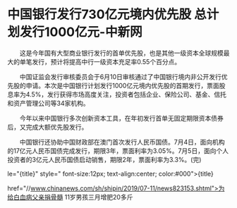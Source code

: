 # 中国银行发行730亿元境内优先股 总计划发行1000亿元-中新网

　　这是今年国有大型商业银行发行的首单优先股，也是其他一级资本全球规模最大的单笔发行，预计将提高中行一级资本充足率0.55个百分点。

　　中国证监会发行审核委员会于6月10日审核通过了中国银行境内非公开发行优先股的申请。本次是中国银行计划发行1000亿元境内优先股的首期发行，票面股息率为4.5%，发行获得市场高度关注，投资者包括企业、保险公司、基金、信托和资产管理公司等34家机构。

　　今年以来中国银行多次创新资本工具，在年初发行首单无固定期限资本债券后，又完成大额优先股发行。

　　中国银行还协助中国财政部在澳门首次发行人民币国债。7月4日，面向机构的17亿元人民币国债完成发行，期限3年，票面利率为3.05%。7月5日，面向个人投资者的3亿元人民币国债启动销售，期限2年，票面利率为3.3%。(完)

le="{title}" style=" font-size:12px; text-align:center; color:#000">{title}

href="//www.chinanews.com/sh/shipin/2019/07-11/news823153.shtml">为给白血病父亲捐骨髓 11岁男孩三月增肥20多斤

